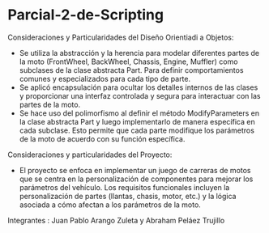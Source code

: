 # Parcial-2-de-Scripting

Consideraciones y Particularidades del Diseño Orientiadi a Objetos:

- Se utiliza la abstracción y la herencia para modelar diferentes partes de la moto (FrontWheel, BackWheel, Chassis, Engine, Muffler) como subclases de la clase abstracta Part. Para definir comportamientos comunes y especializados para cada tipo de parte.
- Se aplicó encapsulación para ocultar los detalles internos de las clases y proporcionar una interfaz controlada y segura para interactuar con las partes de la moto.
- Se hace uso del polimorfismo al definir el método ModifyParameters en la clase abstracta Part y luego implementarlo de manera específica en cada subclase. Esto permite que cada parte modifique los parámetros de la moto de acuerdo con su función específica.

Consideraciones y particularidades del Proyecto:

- El proyecto se enfoca en implementar un juego de carreras de motos que se centra en la personalización de componentes para mejorar los parámetros del vehículo. Los requisitos funcionales incluyen la personalización de partes (llantas, chasis, motor, etc.) y la lógica asociada a cómo afectan a los parámetros de la moto.


Integrantes :
Juan Pablo Arango Zuleta y Abraham Peláez Trujillo 
